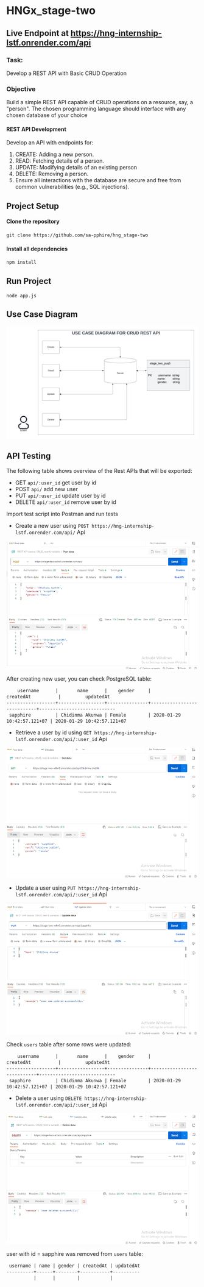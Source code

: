 # HNGx_stage-two
## Live Endpoint at https://hng-internship-lstf.onrender.com/api

### Task:
Develop a REST API with Basic CRUD Operation
### Objective
 Build a simple REST API capable of CRUD operations on a resource, say, a "person". The chosen programming language should interface with any chosen database of your choice
#### REST API Development
 Develop an API with endpoints for:
<ol>
<li>CREATE: Adding a new person.</li>
<li>READ: Fetching details of a person.</li>
<li>UPDATE: Modifying details of an existing person</li>
<li>DELETE: Removing a person.</li>
<li>Ensure all interactions with the database are secure and free from common vulnerabilities (e.g., SQL injections).</li>
</ol>

## Project Setup
#### Clone the repository 
```
git clone https://github.com/sa-pphire/hng_stage-two
```
#### Install all dependencies
```
npm install
```
## Run Project
```
node app.js
```
## Use Case Diagram

![UML diagram for the CRUD User Program By Francis Onukwu](./app/utils/UML_SAPPHIRE.png)

## API Testing
The following table shows overview of the Rest APIs that will be exported:

- GET     `api/:user_id`         get user by id
- POST    `api/`                 add new user
- PUT     `api/:user_id`         update user by id
- DELETE  `api/:user_id`         remove user by id

Import test script into Postman and run tests
- Create a new user using `POST https://hng-internship-lstf.onrender.com/api/` Api

![user_crud_create](./app/utils/create.png)

After creating new user, you can check PostgreSQL table:
```testdb=# select * from users;
    username      |       name      |    gender     |         createdAt          |         updatedAt
------------------+-----------------+---------------+----------------------------+----------------------------
 sapphire         | Chidinma Akunwa | Female        | 2020-01-29 10:42:57.121+07 | 2020-01-29 10:42:57.121+07
```

- Retrieve a user by id using `GET https://hng-internship-lstf.onrender.com/api/:user_id` Api

![user_crud_retrieve](./app/utils/get.png)

- Update a user using `PUT https://hng-internship-lstf.onrender.com/api/:user_id` Api

![user_crud_update](./app/utils/update.png)

Check `users` table after some rows were updated:
```testdb=# select * from users;
    username      |       name      |    gender     |         createdAt          |         updatedAt
------------------+-----------------+---------------+----------------------------+----------------------------
 sapphire         | Chidinma Akunwa | Female        | 2020-01-29 10:42:57.121+07 | 2020-01-29 10:42:57.121+07
```

- Delete a user using `DELETE https://hng-internship-lstf.onrender.com/api/:user_id` Api

![user_crud_delete](./app/utils/delete.png)

user with id = sapphire was removed from `users` table:

```testdb=# select * from users;
 username | name | gender | createdAt | updatedAt
----------+------+--------+-----------+----------
          |      |        |           | 
```
